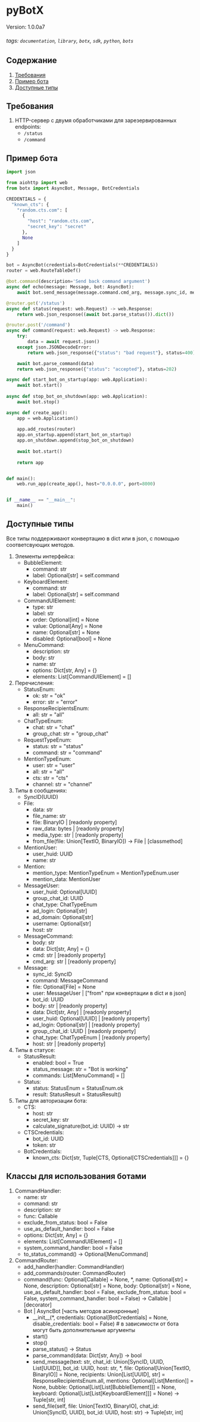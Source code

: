 # pyBotX
Version: 1.0.0a7
###### tags: `documentation`, `library`, `botx`, `sdk`, `python`, `bots`

## Содержание
1. [Требования](#requirements)
2. [Пример бота](#simple-example)
3. [Доступные типы](#types)

## Требования <a id="requirements"/>
1. HTTP-сервер с двумя обработчиками для зарезервированных endpoints:
    * `/status` 
    * `/command`

## Пример бота <a id="simple-example"/>
```python
import json

from aiohttp import web
from botx import AsyncBot, Message, BotCredentials

CREDENTIALS = {
  "known_cts": {
    "random.cts.com": [
      {
        "host": "random.cts.com",
        "secret_key": "secret"
      },
      None
    ]
  }
}

bot = AsyncBot(credentials=BotCredentials(**CREDENTIALS))
router = web.RouteTableDef()

@bot.command(description='Send back command argument')
async def echo(message: Message, bot: AsyncBot):
    await bot.send_message(message.command.cmd_arg, message.sync_id, message.bot_id, message.host)

@router.get('/status')
async def status(request: web.Request) -> web.Response:
    return web.json_response((await bot.parse_status()).dict())

@router.post('/command')    
async def command(request: web.Request) -> web.Response:
    try:
        data = await request.json()
    except json.JSONDecodeError:
        return web.json_response({"status": "bad request"}, status=400)

    await bot.parse_command(data)
    return web.json_response({"status": "accepted"}, status=202)

async def start_bot_on_startup(app: web.Application):
    await bot.start()
    
async def stop_bot_on_shutdown(app: web.Application):
    await bot.stop()

async def create_app():
    app = web.Application()
    
    app.add_routes(router)
    app.on_startup.append(start_bot_on_startup)
    app.on_shutdown.append(stop_bot_on_shutdown)
    
    await bot.start()
    
    return app


def main():
    web.run_app(create_app(), host="0.0.0.0", port=8000)


if __name__ == "__main__":
    main()
```

## Доступные типы <a id="types"/>
Все типы поддерживают конвертацию в dict или в json, с помощью соответсвующих методов.
1. Элементы интерфейса:
   * BubbleElement:
     * command: str
     * label: Optional[str] = self.command
   * KeyboardElement:
     * command: str
     * label: Optional[str] = self.command
   * CommandUIElement:
     * type: str
     * label: str
     * order: Optional[int] = None
     * value: Optional[Any] = None
     * name: Optional[str] = None
     * disabled: Optional[bool] = None
   * MenuCommand:
     * description: str
     * body: str
     * name: str
     * options: Dict[str, Any] = {}
     * elements: List[CommandUIElement] = []
2. Перечисления:
   * StatusEnum:
      * ok: str = "ok"
      * error: str = "error"
   * ResponseRecipientsEnum:
      * all: str = "all"
   * ChatTypeEnum:
     * chat: str = "chat"
     * group_chat: str = "group_chat"
   * RequestTypeEnum:
      * status: str = "status"
      * command: str = "command"
   * MentionTypeEnum:
      * user: str = "user"
      * all: str = "all"
      * cts: str = "cts"
      * channel: str = "channel"
3. Типы в сообщениях:
   * SyncID(UUID)
   * File:
     * data: str
     * file_name: str
     * file: BinaryIO | [readonly property]
     * raw_data: bytes | [readonly property]
     * media_type: str | [readonly property]
     * from_file(file: Union[TextIO, BinaryIO]) -> File | [classmethod]
   * MentionUser:
     * user_huid: UUID
     * name: str
   * Mention:
     * mention_type: MentionTypeEnum = MentionTypeEnum.user
     * mention_data: MentionUser
   * MessageUser:
      * user_huid: Optional[UUID]
      * group_chat_id: UUID
      * chat_type: ChatTypeEnum
      * ad_login: Optional[str]
      * ad_domain: Optional[str]
      * username: Optional[str]
      * host: str
   * MessageCommand:
      * body: str
      * data: Dict[str, Any] = {}
      * cmd: str | [readonly property]
      * cmd_arg: str | [readonly property]
   * Message:
      * sync_id: SyncID
      * command: MessageCommand
      * file: Optional[File] = None
      * user: MessageUser | ["from" при конвертации в dict и в json]
      * bot_id: UUID
      * body: str | [readonly property]
      * data: Dict[str, Any] | [readonly property]
      * user_huid: Optional[UUID] | [readonly property]
      * ad_login: Optional[str] | [readonly property]
      * group_chat_id: UUID | [readonly property]
      * chat_type: ChatTypeEnum | [readonly property]
      * host: str | [readonly property]
4. Типы в статусе:
   * StatusResult:
     * enabled: bool = True
     * status_message: str = "Bot is working"
     * commands: List[MenuCommand] = []
   * Status:
     * status: StatusEnum = StatusEnum.ok
     * result: StatusResult = StatusResult()
5. Типы для авторизации бота:
   * CTS:
     * host: str
     * secret_key: str
     * calculate_signature(bot_id: UUID) -> str
   * CTSCredentials:
     * bot_id: UUID
     * token: str
   * BotCredentials:
     * known_cts: Dict[str, Tuple[CTS, Optional[CTSCredentials]]] = {}

## Классы для использования ботами <a id="types"/>
1. CommandHandler:
    * name: str
    * command: str
    * description: str
    * func: Callable
    * exclude_from_status: bool = False
    * use_as_default_handler: bool = False
    * options: Dict[str, Any] = {}
    * elements: List[CommandUIElement] = []
    * system_command_handler: bool = False
    * to_status_command() -> Optional[MenuCommand]
2. CommandRouter:
   * add_handler(handler: CommandHandler)
   * add_commands(router: CommandRouter)
   * command(func: Optional[Callable] = None,
        *,
        name: Optional[str] = None,
        description: Optional[str] = None,
        body: Optional[str] = None,
        use_as_default_handler: bool = False,
        exclude_from_status: bool = False,
        system_command_handler: bool = False) -> Callable | [decorator]
   * Bot | AsyncBot [часть методов асинхронные]
     * \_\_init__(*, credentials: Optional[BotCredentials] = None,
        disable_credentials: bool = False) # в зависимости от бота могут быть дополнительные аргументы
     * start()
     * stop()
     * parse_status() -> Status
     * parse_command(data: Dict[str, Any]) -> bool
     * send_message(text: str,
        chat_id: Union[SyncID, UUID, List[UUID]],
        bot_id: UUID,
        host: str,
        *,
        file: Optional[Union[TextIO, BinaryIO]] = None,
        recipients: Union[List[UUID], str] = ResponseRecipientsEnum.all,
        mentions: Optional[List[Mention]] = None,
        bubble: Optional[List[List[BubbleElement]]] = None,
        keyboard: Optional[List[List[KeyboardElement]]] = None) -> Tuple[str, int]
     * send_file(self,
        file: Union[TextIO, BinaryIO],
        chat_id: Union[SyncID, UUID],
        bot_id: UUID,
        host: str) -> Tuple[str, int]
